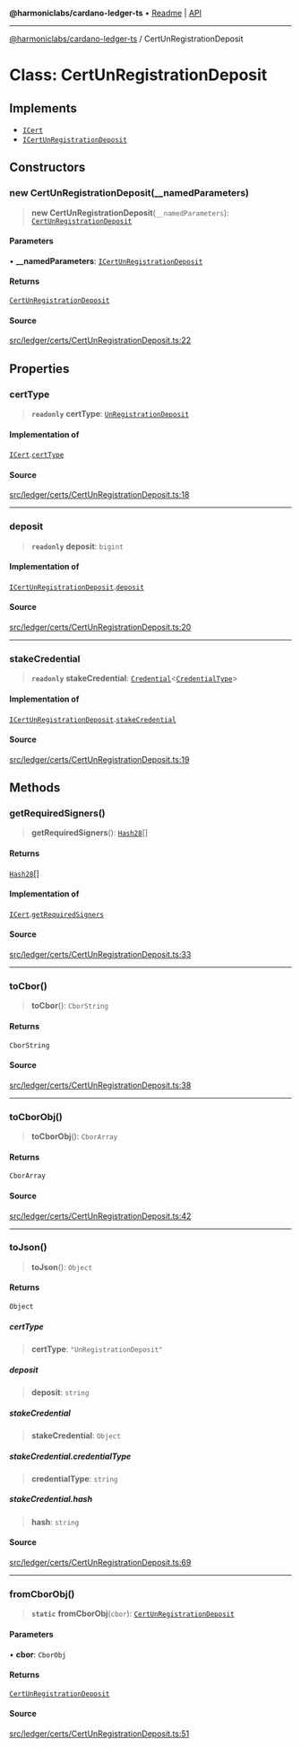 **@harmoniclabs/cardano-ledger-ts** • [Readme](../README.md) \| [API](../globals.md)

***

[@harmoniclabs/cardano-ledger-ts](../README.md) / CertUnRegistrationDeposit

# Class: CertUnRegistrationDeposit

## Implements

- [`ICert`](../interfaces/ICert.md)
- [`ICertUnRegistrationDeposit`](../interfaces/ICertUnRegistrationDeposit.md)

## Constructors

### new CertUnRegistrationDeposit(__namedParameters)

> **new CertUnRegistrationDeposit**(`__namedParameters`): [`CertUnRegistrationDeposit`](CertUnRegistrationDeposit.md)

#### Parameters

• **\_\_namedParameters**: [`ICertUnRegistrationDeposit`](../interfaces/ICertUnRegistrationDeposit.md)

#### Returns

[`CertUnRegistrationDeposit`](CertUnRegistrationDeposit.md)

#### Source

[src/ledger/certs/CertUnRegistrationDeposit.ts:22](https://github.com/HarmonicLabs/cardano-ledger-ts/blob/d1659b0/src/ledger/certs/CertUnRegistrationDeposit.ts#L22)

## Properties

### certType

> **`readonly`** **certType**: [`UnRegistrationDeposit`](../enumerations/CertificateType.md#unregistrationdeposit)

#### Implementation of

[`ICert`](../interfaces/ICert.md).[`certType`](../interfaces/ICert.md#certtype)

#### Source

[src/ledger/certs/CertUnRegistrationDeposit.ts:18](https://github.com/HarmonicLabs/cardano-ledger-ts/blob/d1659b0/src/ledger/certs/CertUnRegistrationDeposit.ts#L18)

***

### deposit

> **`readonly`** **deposit**: `bigint`

#### Implementation of

[`ICertUnRegistrationDeposit`](../interfaces/ICertUnRegistrationDeposit.md).[`deposit`](../interfaces/ICertUnRegistrationDeposit.md#deposit)

#### Source

[src/ledger/certs/CertUnRegistrationDeposit.ts:20](https://github.com/HarmonicLabs/cardano-ledger-ts/blob/d1659b0/src/ledger/certs/CertUnRegistrationDeposit.ts#L20)

***

### stakeCredential

> **`readonly`** **stakeCredential**: [`Credential`](Credential.md)\<[`CredentialType`](../enumerations/CredentialType.md)\>

#### Implementation of

[`ICertUnRegistrationDeposit`](../interfaces/ICertUnRegistrationDeposit.md).[`stakeCredential`](../interfaces/ICertUnRegistrationDeposit.md#stakecredential)

#### Source

[src/ledger/certs/CertUnRegistrationDeposit.ts:19](https://github.com/HarmonicLabs/cardano-ledger-ts/blob/d1659b0/src/ledger/certs/CertUnRegistrationDeposit.ts#L19)

## Methods

### getRequiredSigners()

> **getRequiredSigners**(): [`Hash28`](Hash28.md)[]

#### Returns

[`Hash28`](Hash28.md)[]

#### Implementation of

[`ICert`](../interfaces/ICert.md).[`getRequiredSigners`](../interfaces/ICert.md#getrequiredsigners)

#### Source

[src/ledger/certs/CertUnRegistrationDeposit.ts:33](https://github.com/HarmonicLabs/cardano-ledger-ts/blob/d1659b0/src/ledger/certs/CertUnRegistrationDeposit.ts#L33)

***

### toCbor()

> **toCbor**(): `CborString`

#### Returns

`CborString`

#### Source

[src/ledger/certs/CertUnRegistrationDeposit.ts:38](https://github.com/HarmonicLabs/cardano-ledger-ts/blob/d1659b0/src/ledger/certs/CertUnRegistrationDeposit.ts#L38)

***

### toCborObj()

> **toCborObj**(): `CborArray`

#### Returns

`CborArray`

#### Source

[src/ledger/certs/CertUnRegistrationDeposit.ts:42](https://github.com/HarmonicLabs/cardano-ledger-ts/blob/d1659b0/src/ledger/certs/CertUnRegistrationDeposit.ts#L42)

***

### toJson()

> **toJson**(): `Object`

#### Returns

`Object`

##### certType

> **certType**: `"UnRegistrationDeposit"`

##### deposit

> **deposit**: `string`

##### stakeCredential

> **stakeCredential**: `Object`

##### stakeCredential.credentialType

> **credentialType**: `string`

##### stakeCredential.hash

> **hash**: `string`

#### Source

[src/ledger/certs/CertUnRegistrationDeposit.ts:69](https://github.com/HarmonicLabs/cardano-ledger-ts/blob/d1659b0/src/ledger/certs/CertUnRegistrationDeposit.ts#L69)

***

### fromCborObj()

> **`static`** **fromCborObj**(`cbor`): [`CertUnRegistrationDeposit`](CertUnRegistrationDeposit.md)

#### Parameters

• **cbor**: `CborObj`

#### Returns

[`CertUnRegistrationDeposit`](CertUnRegistrationDeposit.md)

#### Source

[src/ledger/certs/CertUnRegistrationDeposit.ts:51](https://github.com/HarmonicLabs/cardano-ledger-ts/blob/d1659b0/src/ledger/certs/CertUnRegistrationDeposit.ts#L51)
